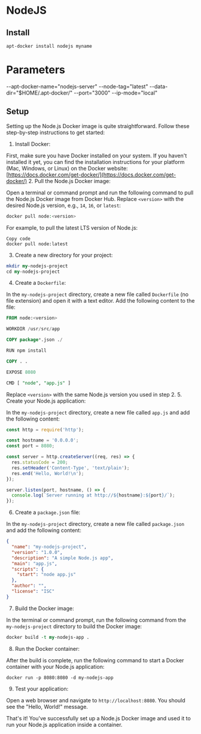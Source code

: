 # NodeJS

## Install

    apt-docker install nodejs myname
  
  # Parameters
  --apt-docker-name="nodejs-server"
  --node-tag="latest"
  --data-dir="$HOME/.apt-docker/"
  --port="3000"
  --ip-mode="local"


## Setup
Setting up the Node.js Docker image is quite straightforward. Follow these step-by-step instructions to get started: 
1. Install Docker:

First, make sure you have Docker installed on your system. If you haven't installed it yet, you can find the installation instructions for your platform (Mac, Windows, or Linux) on the Docker website: [https://docs.docker.com/get-docker/](https://docs.docker.com/get-docker/) 
2. Pull the Node.js Docker image:

Open a terminal or command prompt and run the following command to pull the Node.js Docker image from Docker Hub. Replace `<version>` with the desired Node.js version, e.g., `14`, `16`, or `latest`:

```php
docker pull node:<version>
```



For example, to pull the latest LTS version of Node.js:

```
Copy code
docker pull node:latest
``` 
3. Create a new directory for your project:

```perl
mkdir my-nodejs-project
cd my-nodejs-project
``` 
4. Create a `Dockerfile`:

In the `my-nodejs-project` directory, create a new file called `Dockerfile` (no file extension) and open it with a text editor. Add the following content to the file:

```sql
FROM node:<version>

WORKDIR /usr/src/app

COPY package*.json ./

RUN npm install

COPY . .

EXPOSE 8080

CMD [ "node", "app.js" ]
```



Replace `<version>` with the same Node.js version you used in step 2. 
5. Create your Node.js application:

In the `my-nodejs-project` directory, create a new file called `app.js` and add the following content:

```javascript
const http = require('http');

const hostname = '0.0.0.0';
const port = 8080;

const server = http.createServer((req, res) => {
  res.statusCode = 200;
  res.setHeader('Content-Type', 'text/plain');
  res.end('Hello, World!\n');
});

server.listen(port, hostname, () => {
  console.log(`Server running at http://${hostname}:${port}/`);
});
``` 
6. Create a `package.json` file:

In the `my-nodejs-project` directory, create a new file called `package.json` and add the following content:

```json
{
  "name": "my-nodejs-project",
  "version": "1.0.0",
  "description": "A simple Node.js app",
  "main": "app.js",
  "scripts": {
    "start": "node app.js"
  },
  "author": "",
  "license": "ISC"
}
``` 
7. Build the Docker image:

In the terminal or command prompt, run the following command from the `my-nodejs-project` directory to build the Docker image:

```perl
docker build -t my-nodejs-app .
``` 
8. Run the Docker container:

After the build is complete, run the following command to start a Docker container with your Node.js application:

```arduino
docker run -p 8080:8080 -d my-nodejs-app
``` 
9. Test your application:

Open a web browser and navigate to `http://localhost:8080`. You should see the "Hello, World!" message.

That's it! You've successfully set up a Node.js Docker image and used it to run your Node.js application inside a container.
